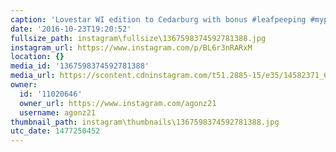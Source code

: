 ```yaml
---
caption: 'Lovestar WI edition to Cedarburg with bonus #leafpeeping #myparlee #lovestarraceclub'
date: '2016-10-23T19:20:52'
fullsize_path: instagram\fullsize\1367598374592781388.jpg
instagram_url: https://www.instagram.com/p/BL6r3nRARxM
location: {}
media_id: '1367598374592781388'
media_url: https://scontent.cdninstagram.com/t51.2885-15/e35/14582371_671951149635072_1243540487009206272_n.jpg?ig_cache_key=MTM2NzU5ODM3NDU5Mjc4MTM4OA%3D%3D.2
owner:
  id: '11020646'
  owner_url: https://www.instagram.com/agonz21
  username: agonz21
thumbnail_path: instagram\thumbnails\1367598374592781388.jpg
utc_date: 1477250452
---
```

